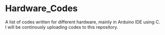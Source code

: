 # Hardware_Codes
A list of codes written for different hardware, mainly in Arduino IDE using C. 
I will be continously uploading codes to this repository.
